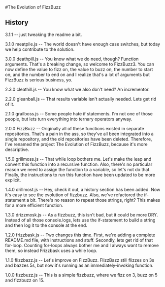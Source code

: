 #The Evolution of FizzBuzz

## History

3.1.1 -- just tweaking the readme a bit. 

3.1.0 meatpile.js -- The world doesn't have enough case switches, but today we help contribute to the solution. 

3.0.0 deathpill.js -- You know what we do need, though? Function arguments. That's a breaking change, so welcome to FizzBuzz3. You can now define the value to fizz on, the value to buzz on, the number to start on, and the number to end on and I realize that's a lot of arguments but FizzBuzz is serious business, yo. 

2.3.0 cleathill.js -- You know what we also don't need? An incrementor. 

2.2.0 gleanball.js -- That results variable isn't actually needed. Lets get rid of it. 

2.1.0 grailboss.js -- Some people hate if statements. I'm not one of those people, but lets turn everything into ternary operators anyway.

2.0.0 FizzBuzz -- Originally all of these functions existed in separate repositories. That's a pain in the ass, so they've all been integrated into a single repository, and the old repositories have been deleted. Therefore, I've renamed the project The Evolution of FizzBuzz, because it's more descriptive. 

1.5.0 grillmoss.js -- That while loop bothers me. Let's make the leap and convert this function into a recursive function. Also, there's no particular reason we need to assign the function to a variable, so let's not do that. Finally, the instructions to run this function have been updated to be more explicit.

1.4.0 drillmost.js -- Hey, check it out, a history section has been added. Now it's easy to see the evolution of fizzbuzz. Also, we've refactored the if-statement a bit. There's no reason to repeat those strings, right? This makes for a more efficient function. 

1.3.0 drizzmosk.js -- As a fizzbuzz, this isn't bad, but it could be more DRY. Instead of all those console.logs, lets use the if-statement to build a string and then log it to the console at the end. 

1.2.0 frizzbask.js -- Two changes this time. First, we're adding a complete README.md file, with instructions and stuff. Secondly, lets get rid of that for-loop. Counting for-loops always bother me and I always want to remove them, so instead Frizzbask uses a while loop.

1.1.0 flizzbazz.js -- Let's improve on FizzBuzz. FlizzBazz still flizzes on 3s and bazzes 5s, but now it's running as an immediately-invoking function. 

1.0.0 fizzbuzz.js -- This is a simple fizzbuzz, where we fizz on 3, buzz on 5 and fizzbuzz on 15.
